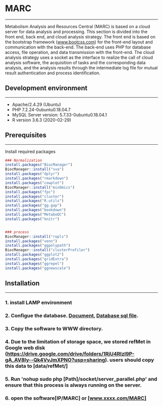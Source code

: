 # MARC
___
Metabolism Analysis and Resources Central (MARC) is based on a cloud server for data analysis and processing. This section is divided into the front end, back end, and cloud analysis strategy. The front end is based on the bootstrap framework (www.bootcss.com) for the front-end layout and communication with the back-end. The back-end uses PHP for database access, file operation, and data transmission with the front-end. The cloud analysis strategy uses a socket as the interface to realize the call of cloud analysis software, the acquisition of tasks and the corresponding data analysis, and the analysis results through the intermediate log file for mutual result authentication and process identification. 


## Development environment
___
* Apache/2.4.29 (Ubuntu)
* PHP 7.2.24-0ubuntu0.18.04.7 
* MySQL Server version: 5.7.33-0ubuntu0.18.04.1
* R version 3.6.3 (2020-02-29)



## Prerequisites
___
Install required packages

```R
### Normalization
install.packages("BiocManager")
BiocManager::install("sva")
install.packages("dplyr")
install.packages("rmarkdown")
install.packages("cowplot")
BiocManager::install("mixOmics")
install.packages("fpc")
install.packages("cluster")
install.packages("R.utils")
install.packages("gg.gap")
install.packages("bookdown")
install.packages("MetaboQC")
install.packages("knitr")


### process
BiocManager::install("ropls")
install.packages("venn")
install.packages("ggpolypath")
BiocManager::install("clusterProfiler")
install.packages("ggplot2")
install.packages("gridExtra")
install.packages("ggrepel")
install.packages("ggnewscale")
```

## Installation
___
### 1. install LAMP environment
### 2. Configue the database. [Document](database_configure.pdf), [Database sql file](metabolism.sql).
### 3. Copy the software to WWW directory.
### 4. Due to the limitation of storage space, we stored refMet in Google web disk (https://drive.google.com/drive/folders/1RjU4RIzl9P-gA_AV8Iy--Qk4VvJmXPNO?usp=sharing). users should copy this data to [data/refMet/]
### 5. Run 'nohup sudo php [Path]/socket/server_parallel.php' and ensure that this process is always running on the server.
### 6. open the software[IP/MARC] or [www.xxxx.com/MARC]


